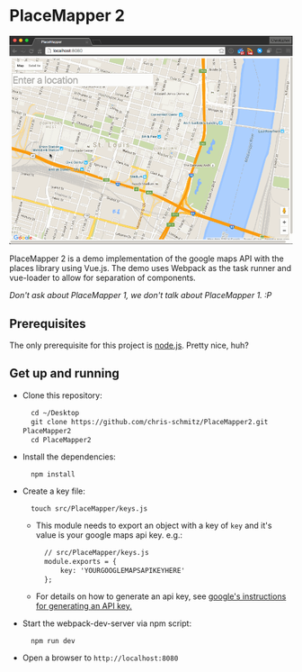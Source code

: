 # PlaceMapper 2

![demo.gif](readmeAttachments/placemapper2.gif)

PlaceMapper 2 is a demo implementation of the google maps API with the places library using Vue.js. The demo uses Webpack as the task runner and vue-loader to allow for separation of components.

_Don't ask about PlaceMapper 1, we don't talk about PlaceMapper 1. :P_

## Prerequisites

The only prerequisite for this project is [node.js](https://nodejs.org/en/). Pretty nice, huh?

## Get up and running

- Clone this repository:

        cd ~/Desktop
        git clone https://github.com/chris-schmitz/PlaceMapper2.git PlaceMapper2
        cd PlaceMapper2

- Install the dependencies:

        npm install

- Create a key file:

        touch src/PlaceMapper/keys.js

    - This module needs to export an object with a key of `key` and it's value is your google maps api key. e.g.:

            // src/PlaceMapper/keys.js
            module.exports = {
                key: 'YOURGOOGLEMAPSAPIKEYHERE'
            };

    - For details on how to generate an api key, see [google's instructions for generating an API key.](https://developers.google.com/maps/documentation/javascript/get-api-key)

- Start the webpack-dev-server via npm script:

        npm run dev

- Open a browser to `http://localhost:8080`
